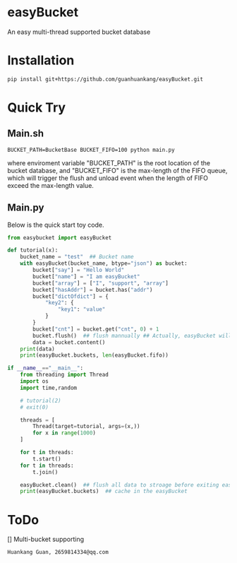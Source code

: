 # easyBucket
An easy multi-thread supported bucket database


# Installation
```sh
pip install git+https://github.com/guanhuankang/easyBucket.git
```


# Quick Try
## Main.sh
```shell
BUCKET_PATH=BucketBase BUCKET_FIFO=100 python main.py
```
where enviroment variable "BUCKET_PATH" is the root location of the bucket database, and "BUCKET_FIFO" is the max-length of the FIFO queue, which will trigger the flush and unload event when the length of FIFO exceed the max-length value.

## Main.py

Below is the quick start toy code.

```python
from easybucket import easyBucket

def tutorial(x):
    bucket_name = "test"  ## Bucket name
    with easyBucket(bucket_name, btype="json") as bucket:
        bucket["say"] = "Hello World"
        bucket["name"] = "I am easyBucket"
        bucket["array"] = ["I", "support", "array"]
        bucket["hasAddr"] = bucket.has("addr")
        bucket["dictOfdict"] = {
            "key2": {
                "key1": "value"
            }
        }
        bucket["cnt"] = bucket.get("cnt", 0) + 1
        bucket.flush()  ## flush mannually ## Actually, easyBucket will flush automatically
        data = bucket.content()
    print(data)
    print(easyBucket.buckets, len(easyBucket.fifo))

if __name__=="__main__":
    from threading import Thread
    import os
    import time,random

    # tutorial(2)
    # exit(0)

    threads = [
        Thread(target=tutorial, args=(x,))
        for x in range(1000)
    ]

    for t in threads:
        t.start()
    for t in threads:
        t.join()

    easyBucket.clean()  ## flush all data to stroage before exiting easyBucket
    print(easyBucket.buckets)  ## cache in the easyBucket

```

# ToDo
[] Multi-bucket supporting

```shell
Huankang Guan, 2659814334@qq.com
```